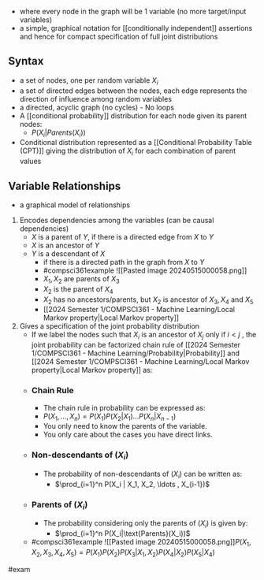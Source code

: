 - where every node in the graph will be 1 variable (no more target/input variables)
- a simple, graphical notation for [[conditionally independent]] assertions and hence for compact specification of full joint distributions
## Syntax
- a set of nodes, one per random variable $X_i$
- a set of directed edges between the nodes, each edge represents the direction of influence among random variables
- a directed, acyclic graph (no cycles) - No loops
- A [[conditional probability]] distribution for each node given its parent nodes:
	- $P(X_i|Parents(X_i))$
- Conditional distribution represented as a [[Conditional Probability Table (CPT)]] giving the distribution of $X_i$ for each combination of parent values
## Variable Relationships
- a graphical model of relationships
1. Encodes dependencies among the variables (can be causal dependencies)
	- $X$ is a parent of $Y$, if there is a directed edge from $X$ to $Y$
	- $X$ is an ancestor of $Y$ 
	- $Y$ is a descendant of $X$ 
		- if there is a directed path in the graph from $X$ to $Y$
		- #compsci361example ![[Pasted image 20240515000058.png]]
		- $X_1, X_2$ are parents of $X_3$
		- $X_2$ is the parent of $X_4$
		- $X_2$ has no ancestors/parents, but $X_2$ is ancestor of $X_3,X_4$ and $X_5$
		- [[2024 Semester 1/COMPSCI361 - Machine Learning/Local Markov property|Local Markov property]]
2. Gives a specification of the joint probability distribution
	- If we label the nodes such that $X_i$ is an ancestor of $X_j$ only if $i < j$ , the joint probability can be factorized chain rule of [[2024 Semester 1/COMPSCI361 - Machine Learning/Probability|Probability]] and [[2024 Semester 1/COMPSCI361 - Machine Learning/Local Markov property|Local Markov property]] as:
	- ### Chain Rule
		- The chain rule in probability can be expressed as:
		- $P(X_1, \ldots , X_n) = P(X_1) P(X_2|X_1) \ldots P(X_n|X_{n-1})$
		- You only need to know the parents of the variable.
		- You only care about the cases you have direct links.
	- ### Non-descendants of ($X_i$)
		- The probability of non-descendants of ($X_i$) can be written as:
			- $\prod_{i=1}^n P(X_i | X_1, X_2, \ldots , X_{i-1})$
	- ### Parents of ($X_i$)
		- The probability considering only the parents of ($X_i$) is given by:
			- $\prod_{i=1}^n P(X_i|\text{Parents}(X_i))$
	- #compsci361example ![[Pasted image 20240515000058.png]]$P(X_1, X_2, X_3, X_4, X_5) = P(X_1)P(X_2)P(X_3|X_1,X_2)P(X_4|X_2)P(X_5|X_4)$

#exam



